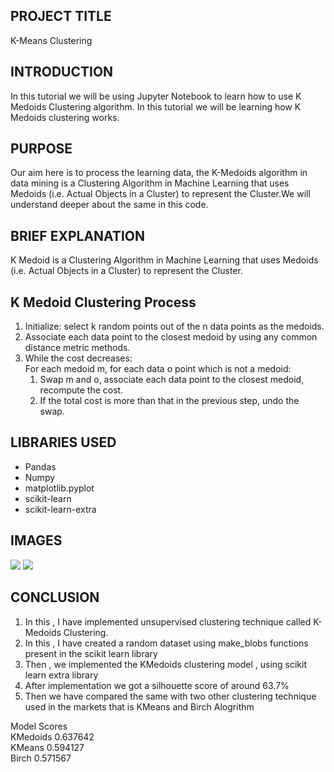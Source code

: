 ## **PROJECT TITLE**
K-Means Clustering

## **INTRODUCTION**
In this tutorial we will be using Jupyter Notebook to learn how to use K Medoids Clustering algorithm. In this tutorial we will be learning how K Medoids clustering works.

## **PURPOSE**
Our aim here is to process the learning data, the K-Medoids algorithm in data mining is a Clustering Algorithm in Machine Learning that uses Medoids (i.e. Actual Objects in a Cluster) to represent the Cluster.We will understand deeper about the same in this code.

## **BRIEF EXPLANATION**
K Medoid is a Clustering Algorithm in Machine Learning that uses Medoids (i.e. Actual Objects in a Cluster) to represent the Cluster.

## K Medoid Clustering Process
<ol>
  <li>Initialize: select k random points out of the n data points as the medoids.</li>
  <li>Associate each data point to the closest medoid by using any common distance metric methods.</li>
  <li>While the cost decreases:<br>
        For each medoid m, for each data o point which is not a medoid:
    <ol>
      <li>Swap m and o, associate each data point to the closest medoid, recompute the cost.</li>
      <li>If the total cost is more than that in the previous step, undo the swap.</li>
    </ol>
  </li>
</ol>  


## **LIBRARIES USED**
- Pandas
- Numpy
- matplotlib.pyplot
- scikit-learn
- scikit-learn-extra



## **IMAGES**
<img src = "https://github.com/photon149/DS-ScriptsNook/blob/56c53773376f4f8d12231bfb50eb63ddb05c8f03/Machine%20Learning/Algorithms/K%20Medoids%20Clustering/Images/data_cluster.png">
<img src = "https://github.com/photon149/DS-ScriptsNook/blob/56c53773376f4f8d12231bfb50eb63ddb05c8f03/Machine%20Learning/Algorithms/K%20Medoids%20Clustering/Images/kmedoids_cluster.png">

## **CONCLUSION**

1. In this , I have implemented unsupervised clustering technique called K-Medoids Clustering.
2. In this , I have created a random dataset using make_blobs functions present in the scikit learn library
3. Then , we implemented the KMedoids clustering model , using scikit learn extra library
4. After implementation we got a silhouette score of around 63.7%
5. Then we have compared the same with two other clustering technique used in the markets that is KMeans and Birch Alogrithm 

Model	Scores<br>
KMedoids	0.637642<br>
KMeans	0.594127<br>
Birch	0.571567






